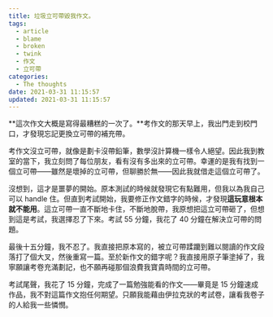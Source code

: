 ```yaml
---
title: 垃圾立可帶毀我作文。
tags:
  - article
  - blame
  - broken
  - twink
  - 作文
  - 立可帶
categories:
  - The thoughts
date: 2021-03-31 11:15:57
updated: 2021-03-31 11:15:57
---
```


**這次作文大概是寫得最糟糕的一次了。**考作文的那天早上，我出門走到校門口，才發現忘記更換立可帶的補充帶。

<!-- more -->

考作文沒立可帶，就像是劃卡沒帶鉛筆，數學沒計算機一樣令人絕望。因此我到教室的當下，我立刻問了每位朋友，看有沒有多出來的立可帶。幸運的是我有找到一個立可帶——雖然是壞掉的立可帶，但聊勝於無——因此我就借走這個立可帶了。

沒想到，這才是噩夢的開始。原本測試的時候就發現它有點難用，但我以為我自己可以 handle 住。但直到考試開始，我要修正作文錯字的時候，才發現**這玩意根本就不能用**。這立可帶一直不斷地卡住，不斷地脫帶，我原想把這立可帶砸了，但想到這是考試，我選擇忍了下來。考試 55 分鐘，我花了 40 分鐘在解決立可帶的問題。

最後十五分鐘，我不忍了。我直接把原本寫的，被立可帶蹂躪到難以閱讀的作文段落打了個大叉，然後重寫一篇。至於新作文的錯字呢？我直接用原子筆塗掉了，我寧願讓考卷充滿劃記，也不願再碰那個浪費我寶貴時間的立可帶。

考試尾聲，我花了 15 分鐘，完成了一篇勉強能看的作文——畢竟是 15 分鐘速成作品，我不對這篇作文抱任何期望。只願我能藉由伊拉克狀的考試卷，讓看我卷子的人給我一些憐憫。
